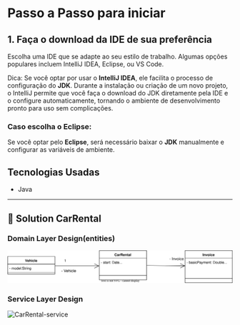 # Passo a Passo para iniciar
## 1. Faça o download da IDE de sua preferência
Escolha uma IDE que se adapte ao seu estilo de trabalho. Algumas opções populares incluem IntelliJ IDEA, Eclipse, ou VS Code.

Dica:
Se você optar por usar o **IntelliJ IDEA**, ele facilita o processo de configuração do **JDK**. Durante a instalação ou criação de um novo projeto, o IntelliJ
permite que você faça o download do JDK 
diretamente pela IDE e o configure automaticamente, tornando o ambiente de desenvolvimento pronto para uso sem complicações.
### Caso escolha o **Eclipse**:
Se você optar pelo **Eclipse**, será necessário baixar o **JDK** manualmente e configurar as variáveis de ambiente.

## Tecnologias Usadas
- Java
---

## 📘 Solution CarRental

### Domain Layer Design(entities) 
<img width="800px" heigth="800px" src="Exerc-CarRental.svg" alt="CarRental-entitie"/>

### Service Layer Design
<img width="800px" heigth="800px" src="https://github.com/user-attachments/assets/c7d72086-3911-451b-957c-d06e80cfc0e9" alt="CarRental-service"/>



